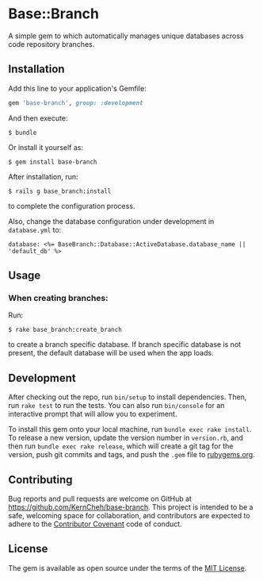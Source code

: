# Base::Branch

A simple gem to which automatically manages unique databases across code repository branches.

## Installation

Add this line to your application's Gemfile:

```ruby
gem 'base-branch', group: :development
```

And then execute:

    $ bundle

Or install it yourself as:

    $ gem install base-branch
    
After installation, run:

    $ rails g base_branch:install
    
to complete the configuration process.

Also, change the database configuration under development in `database.yml` to:

    database: <%= BaseBranch::Database::ActiveDatabase.database_name || 'default_db' %>

## Usage

### When creating branches:

Run:

    $ rake base_branch:create_branch
    
to create a branch specific database. If branch specific database is not present, the default database will be used when the app loads.

## Development

After checking out the repo, run `bin/setup` to install dependencies. Then, run `rake test` to run the tests. You can also run `bin/console` for an interactive prompt that will allow you to experiment.

To install this gem onto your local machine, run `bundle exec rake install`. To release a new version, update the version number in `version.rb`, and then run `bundle exec rake release`, which will create a git tag for the version, push git commits and tags, and push the `.gem` file to [rubygems.org](https://rubygems.org).

## Contributing

Bug reports and pull requests are welcome on GitHub at https://github.com/KernCheh/base-branch. This project is intended to be a safe, welcoming space for collaboration, and contributors are expected to adhere to the [Contributor Covenant](http://contributor-covenant.org) code of conduct.


## License

The gem is available as open source under the terms of the [MIT License](http://opensource.org/licenses/MIT).

